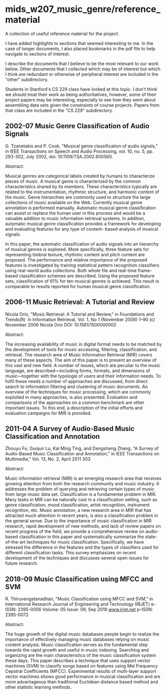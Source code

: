 # mids_w207_music_genre/reference_materialA collection of useful reference material for the project.I have added highlights to sections that seemed interesting to me.  In the case of longer documents, I also placed bookmarks in the pdf file to help navigate to sections of interest.I describe the documents that I believe to be the most relevant to our work below.  Other documents that I collected which may be of interest but which I think are redundant or otherwise of peripheral interest are included in the "other" subdirectory.Students in Stanford's CS 229 class have looked at this topic.  I don't think we should treat their work as being authoritatives, however, some of their project papers may be interesting, especially to see how they went about assembling data sets given the constraints of course projects. Papers from that class are included in the "CS 229" subdirectory.## 2002-07 Music Genre Classification of Audio SignalsG. Tzanetakis and P. Cook, "Musical genre classification of audio signals," in IEEE Transactions on Speech and Audio Processing, vol. 10, no. 5, pp. 293-302, July 2002, doi: 10.1109/TSA.2002.800560.Abstract:Musical genres are categorical labels created by humans to characterize pieces of music. A musical genre is characterized by the common characteristics shared by its members. These characteristics typically are related to the instrumentation, rhythmic structure, and harmonic content of the music. Genre hierarchies are commonly used to structure the large collections of music available on the Web. Currently musical genre annotation is performed manually. Automatic musical genre classification can assist or replace the human user in this process and would be a valuable addition to music information retrieval systems. In addition, automatic musical genre classification provides a framework for developing and evaluating features for any type of content- based analysis of musical signals.In this paper, the automatic classification of audio signals into an hierarchy of musical genres is explored. More specifically, three feature sets for representing timbral texture, rhythmic content and pitch content are proposed. The performance and relative importance of the proposed features is investigated by training statistical pattern recognition classifiers using real-world audio collections. Both whole file and real-time frame-based classification schemes are described. Using the proposed feature sets, classification of 61% for ten musical genres is achieved. This result is comparable to results reported for human musical genre classification.## 2006-11 Music Retrieval: A Tutorial and ReviewNicola Orio, "Music Retrieval: A Tutorial and Review," in Foundations and Trends(R) in Information Retrieval, Vol. 1, No 1 (November 2006) 1–90 (c) November 2006 Nicola Orio DOI: 10.1561/1500000002Abstract:The increasing availability of music in digital format needs to be matched by the development of tools for music accessing, filtering, classification, and retrieval. The research area of Music Information Retrieval (MIR) covers many of these aspects. The aim of this paper is to present an overview of this vast and new field. A number of issues, which are peculiar to the music language, are described—including forms, formats, and dimensions of music—together with the typologie of users and their information needs. To fulfil these needs a number of approaches are discussed, from direct search to information filtering and clustering of music documents. An overview of the techniques for music processing, which are commonly exploited in many approaches, is also presented. Evaluation and comparisons of the approaches on a common benchmark are other important issues. To this end, a description of the initial efforts and evaluation campaigns for MIR is provided.## 2011-04 A Survey of Audio-Based Music Classification and AnnotationZhouyu Fu, Guojun Lu, Kai Ming Ting, and Dengsheng Zhang, "A Survey of Audio-Based Music Classification and Annotation," in IEEE Transactions on Multimedia," Vol. 13, No. 2, April 2011 303Abstract: Music information retrieval (MIR) is an emerging research area that receives growing attention from both the research community and music industry. It addresses the problem of querying and retrieving certain types of music from large music data set. Classification is a fundamental problem in MIR. Many tasks in MIR can be naturally cast in a classification setting, such as genre classification, mood classification, artist recognition, instrument recognition, etc. Music annotation, a new research area in MIR that has attracted much attention in recent years, is also a classification problem in the general sense. Due to the importance of music classification in MIR research, rapid development of new methods, and lack of review papers on recent progress of the field, we provide a comprehensive review on audio-based classification in this paper and systematically summarize the state-of-the-art techniques for music classification. Specifically, we have stressed the difference in the features and the types of classifiers used for different classification tasks. This survey emphasizes on recent development of the techniques and discusses several open issues for future research.## 2018-09 Music Classification using MFCC and SVMR. Thiruvengatanadhan, "Music Classification using MFCC and SVM," in International Research Journal of Engineering and Technology (IRJET) e-ISSN: 2395-0056 Volume: 05 Issue: 09, Sep 2018 www.irjet.net p-ISSN: 2395-0072Abstract:The huge growth of the digital music databases people begin to realize the importance of effectively managing music databases relying on music content analysis. Music classification serves as the fundamental step towards the rapid growth and useful in music indexing. Searching and organizing are the main characteristics of the music classification system these days. This paper describes a technique that uses support vector machines (SVM) to classify songs based on features using Mel Frequency Cepstral Coefficients (MFCC). Experimental results of multi-layer support vector machines shows good performance in musical classification and are more advantageous than traditional Euclidean distance based method and other statistic learning methods.